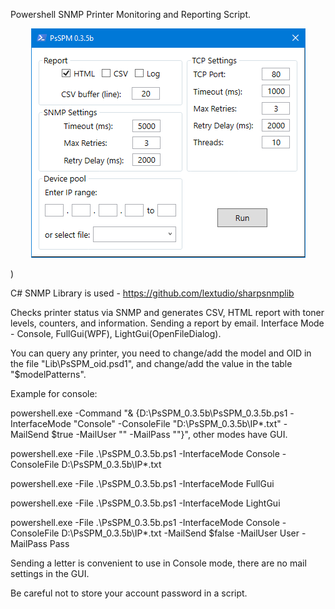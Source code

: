 Powershell SNMP Printer Monitoring and Reporting Script.

<p align="center"><img src="https://github.com/ROV-MOAT/PsSPM/blob/main/PsSPM.png"/></p>)

C# SNMP Library is used - https://github.com/lextudio/sharpsnmplib

Checks printer status via SNMP and generates CSV, HTML report with toner levels, counters, and information. Sending a report by email.
Interface Mode - Console, FullGui(WPF), LightGui(OpenFileDialog).

You can query any printer, you need to change/add the model and OID in the file "Lib\PsSPM_oid.psd1", and change/add the value in the table "$modelPatterns".

Example for console:

powershell.exe -Command "& {D:\PsSPM_0.3.5b\PsSPM_0.3.5b.ps1 -InterfaceMode "Console" -ConsoleFile "D:\PsSPM_0.3.5b\IP\*.txt" -MailSend $true -MailUser "" -MailPass ""}", other modes have GUI.

powershell.exe -File .\PsSPM_0.3.5b.ps1 -InterfaceMode Console -ConsoleFile D:\PsSPM_0.3.5b\IP\*.txt

powershell.exe -File .\PsSPM_0.3.5b.ps1 -InterfaceMode FullGui

powershell.exe -File .\PsSPM_0.3.5b.ps1 -InterfaceMode LightGui

powershell.exe -File .\PsSPM_0.3.5b.ps1 -InterfaceMode Console -ConsoleFile D:\PsSPM_0.3.5b\IP\*.txt -MailSend $false -MailUser User -MailPass Pass


Sending a letter is convenient to use in Console mode, there are no mail settings in the GUI.

Be careful not to store your account password in a script.
